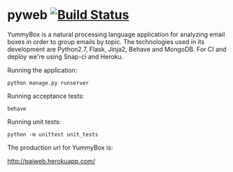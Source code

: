 # pyweb  [![Build Status](https://snap-ci.com/tmssoares/pyweb/branch/master/build_image)](https://snap-ci.com/tmssoares/pyweb/branch/master)

YummyBox is a natural processing language application for analyzing email boxes in order to group emails by topic. The technologies used in its development are Python2.7, Flask, Jinja2, Behave and MongoDB. For CI and deploy we're using Snap-ci and Heroku.


Running the application:

`python manage.py runserver`

Running acceptance tests:

`behave`

Running unit tests:

`python -m unittest unit_tests`

The production url for YummyBox is:

http://paiweb.herokuapp.com/
